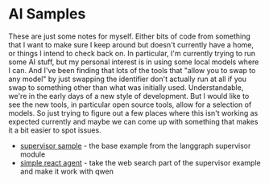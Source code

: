 # AI Samples

These are just some notes for myself. Either bits of code from something that I want to make sure I keep around but
doesn't currently have a home, or things I intend to check back on. In particular, I'm currently trying to run some
AI stuff, but my personal interest is in using some local models where I can. And I've been finding
that lots of the tools that "allow you to swap to any model" by just swapping the identifier don't actually run at
all if you swap to something other than what was initially used. Understandable, we're in the early days of
a new style of development. But I would  like to see the new tools, in particular open source tools, 
allow for a selection of models. So just trying to figure out a few places where this isn't working as expected
currently and maybe we can come up with something that makes it a bit easier to spot issues.

* [supervisor sample](supervisor) - the base example from the langgraph supervisor module
* [simple react agent](simple-agent) - take the web search part of the supervisor example and make it work with qwen
